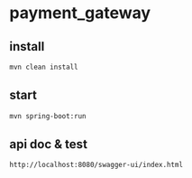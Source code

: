 # payment_gateway

## install 
```bash
mvn clean install
```


## start 
```bash
mvn spring-boot:run
```

## api doc & test 
```bash
http://localhost:8080/swagger-ui/index.html
```